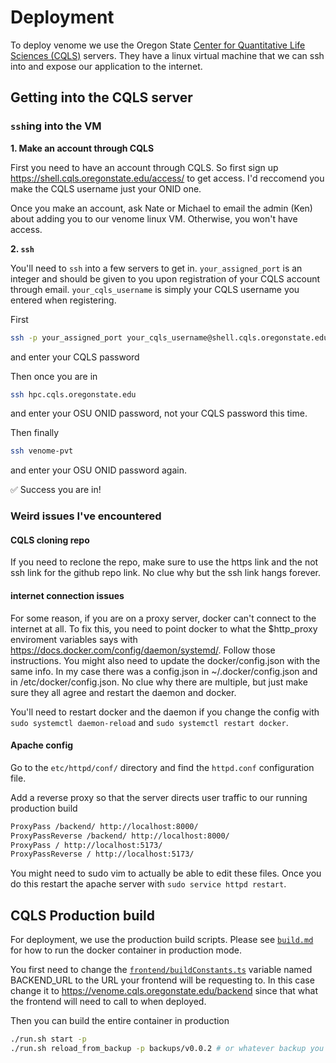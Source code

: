 # Deployment

To deploy venome we use the Oregon State [Center for Quantitative Life Sciences (CQLS)](https://cqls.oregonstate.edu/) servers. They have a linux virtual machine that we can ssh into and expose our application to the internet.

## Getting into the CQLS server

### `ssh`ing into the VM

**1. Make an account through CQLS**

First you need to have an account through CQLS. So first sign up https://shell.cqls.oregonstate.edu/access/ to get access. I'd reccomend you make the CQLS username just your ONID one.

Once you make an account, ask Nate or Michael to email the admin (Ken) about adding you to our venome linux VM. Otherwise, you won't have access.

**2. `ssh`**

You'll need to `ssh` into a few servers to get in. `your_assigned_port` is an integer and should be given to you upon registration of your CQLS account through email. `your_cqls_username` is simply your CQLS username you entered when registering.

First 

```bash
ssh -p your_assigned_port your_cqls_username@shell.cqls.oregonstate.edu
```
and enter your CQLS password

Then once you are in

```bash
ssh hpc.cqls.oregonstate.edu
```
and enter your OSU ONID password, not your CQLS password this time.

Then finally

```bash
ssh venome-pvt
```
and enter your OSU ONID password again.

✅ Success you are in!

### Weird issues I've encountered

#### CQLS cloning repo

If you need to reclone the repo, make sure to use the https link and the not ssh link for the github repo link. No clue why but the ssh link hangs forever.

#### internet connection issues

For some reason, if you are on a proxy server, docker can't connect to the internet at all. To fix this, you need to point docker to what the $http_proxy enviroment variables says with https://docs.docker.com/config/daemon/systemd/. Follow those instructions. You might also need to update the docker/config.json with the same info. In my case there was a config.json in ~/.docker/config.json and in /etc/docker/config.json. No clue why there are multiple, but just make sure they all agree and restart the daemon and docker. 

You'll need to restart docker and the daemon if you change the config with `sudo systemctl daemon-reload` and `sudo systemctl restart docker`.

#### Apache config

Go to the `etc/httpd/conf/` directory and find the `httpd.conf` configuration file.

Add a reverse proxy so that the server directs user traffic to our running production build 

```txt
ProxyPass /backend/ http://localhost:8000/
ProxyPassReverse /backend/ http://localhost:8000/
ProxyPass / http://localhost:5173/
ProxyPassReverse / http://localhost:5173/
```

You might need to sudo vim to actually be able to edit these files. Once you do this restart the apache server with `sudo service httpd restart`.

## CQLS Production build

For deployment, we use the production build scripts. Please see [`build.md`](./build.md) for how to run the docker container in production mode.

You first need to change the [`frontend/buildConstants.ts`](../frontend/buildConstants.ts) variable named BACKEND_URL to the URL your frontend will be requesting to. In this case change it to https://venome.cqls.oregonstate.edu/backend since that what the frontend will need to call to when deployed.

Then you can build the entire container in production

```bash
./run.sh start -p
./run.sh reload_from_backup -p backups/v0.0.2 # or whatever backup you want
```